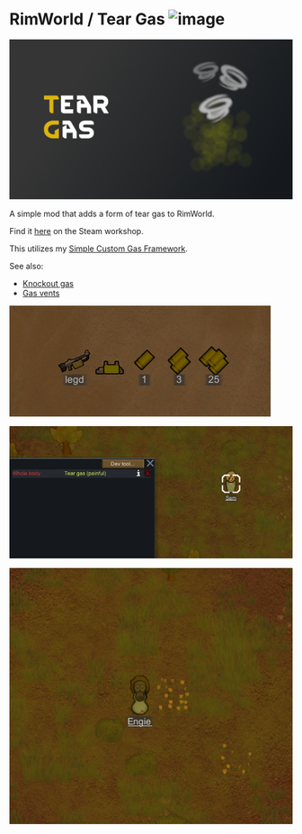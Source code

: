 # RimWorld / Tear Gas ![image](https://img.shields.io/endpoint.svg?url=https%3A%2F%2Fshieldsio-steam-workshop.jross.me%2F2999466026)

![image](About/Preview.png)

A simple mod that adds a form of tear gas to RimWorld.

Find it [here](https://steamcommunity.com/sharedfiles/filedetails/?id=2999466026) on the Steam workshop.

This utilizes my [Simple Custom Gas Framework](https://github.com/NachoToast/SimpleCustomGasFramework).

See also:

- [Knockout gas](https://github.com/NachoToast/RimWorldKnockoutGas)
- [Gas vents](https://github.com/NachoToast/RimWorldGasVents)

![image](Source/Media/tear_a.png)

![image](Source/Media/tear_b.png)

![image](Source/Media/tear_c.png)

